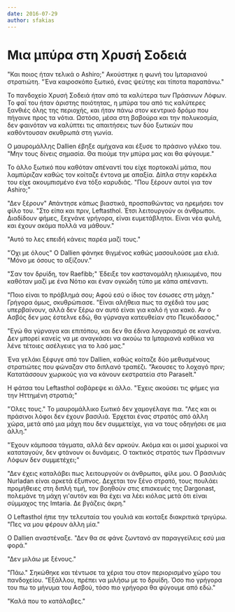 ```yaml
---
date: 2016-07-29
author: sfakias
---
```

# Μια μπύρα στη Χρυσή Σοδειά

"Και ποιος ήταν τελικά ο Ashiro;" Ακούστηκε η φωνή του Ιμταριανού στρατιώτη.
"Ένα καιροσκόπο ξωτικό, ένας ψεύτης και τίποτα παραπάνω."

Το πανδοχείο Χρυσή Σοδειά ήταν από τα καλύτερα των Πράσινων Λόφων. Το φαΐ του
ήταν άριστης ποιότητας, η μπύρα του από τις καλύτερες ξανθιές όλης της
περιοχής, και ήταν πάνω στον κεντρικό δρόμο που πήγαινε προς τα νότια. Ωστόσο,
μέσα στη βαβούρα και την πολυκοσμία, δεν φαινόταν να καλύπτει τις απαιτήσεις
των δύο ξωτικών που καθόντουσαν σκυθρωπά στη γωνία.

Ο μαυρομάλλης Dallien έβηξε αμήχανα και έξυσε το πράσινο γιλέκο του. "Μην τους
δίνεις σημασία. Θα πιούμε την μπύρα μας και θα φύγουμε."

Το άλλο ξωτικό που καθόταν απέναντί του είχε πορτοκαλί μάτια, που λαμπύριζαν
καθώς τον κοίταζε έντονα με απαξία. Δίπλα στην καρέκλα του είχε ακουμπισμένο
ένα τόξο καρυδιάς. "Που ξέρουν αυτοί για τον Ashiro;"

"Δεν ξέρουν" Απάντησε κάπως βιαστικά, προσπαθώντας να ηρεμήσει τον φίλο του.
"Στο είπα και πριν, Leftasthol. Έτσι λειτουργούν οι άνθρωποι. Διαδίδουν φήμες,
ξεχνάνε γρήγορα, είναι ευμετάβλητοι. Είναι νέα φυλή, και έχουν ακόμα πολλά να
μάθουν."

"Αυτό το λες επειδή κάνεις παρέα μαζί τους."

"Όχι με όλους" Ο Dallien φάνηκε θιγμένος καθώς μασουλούσε μια ελιά. "Μόνο με
όσους το αξίζουν."

"Σαν τον δρυίδη, τον Raefibb;" Έδειξε τον καστανομάλη ηλικιωμένο, που καθόταν
μαζί με ένα Νότιο και έναν ογκώδη τύπο με κάπα απέναντι.

"Ποιο είναι το πρόβλημά σου; Αφού εσύ ο ίδιος τον έσωσες στη μάχη." Γρήγορα
όμως, σκυθρώπιασε. "Είναι αλήθεια πως τα σχέδιά του μας υπερβαίνουν, αλλά δεν
ξέρω αν αυτό είναι για καλό ή για κακό. Αν ο Ασβός δεν μας έστελνε εδώ, θα
γύρναγα κατευθείαν στο Πευκόδασος."

"Εγώ θα γύρναγα και επιτόπου, και δεν θα έδινα λογαριασμό σε κανένα. Δεν
μπορεί κανείς να με αναγκάσει να ακούω τα Ιμταριανά καθίκια να λένε τέτοιες
ασέλγειες για το λαό μας."

Ένα γελάκι ξέφυγε από τον Dallien, καθώς κοίταζε δύο μεθυσμένους στρατιώτες
που φώναζαν στο διπλανό τραπέζι. "Άκουσες το λοχαγό πριν; Κατατάσσουν χωρικούς
για να κάνουν εκστρατεία στο Paraselt."

Η φάτσα του Leftasthol σοβάρεψε κι άλλο. "Έχεις ακούσει τις φήμες για την
Ηττημένη στρατιά;"

"Όλες τους." Το μαυρομάλλικο ξωτικό δεν χαμογέλαγε πια. "Λες και οι πράσινοι
λόφοι δεν έχουν βασιλιά. Έρχεται ένας στρατός από άλλη χώρα, μετά από μια μάχη
που δεν συμμετείχε, για να τους οδηγήσει σε μια άλλη."

"Έχουν κάμποσα τάγματα, αλλά δεν αρκούν. Ακόμα και οι μισοί χωρικοί να
καταταγούν, δεν φτάνουν οι δυνάμεις. Ο τακτικός στρατός των Πράσινων Λόφων δεν
συμμετέχει;"

"Δεν έχεις καταλάβει πως λειτουργούν οι άνθρωποι, φίλε μου. Ο βασιλιάς
Nurladan είναι αρκετά έξυπνος. Δεχεται τον ξένο στρατό, τους πουλάει
προμήθειες στη διπλή τιμή, τον βοηθούν στις επισκευές της Dargonast, πολεμάνε
τη μάχη γι'αυτόν και θα έχει να λέει κιόλας μετά ότι είναι σύμμαχος της
Imtaria. Δε βγάζεις άκρη."

Ο Leftasthol ήπιε την τελευταία του γουλιά και κοιταξε διακριτικά τριγύρω.
"Πες να μου φέρουν άλλη μία."

Ο Dallien αναστέναξε. "Δεν θα σε φάνε ζωντανό αν παραγγείλεις εσύ μια φορά."

"Δεν μιλάω με ξένους."

"Πάω." Σηκώθηκε και τέντωσε τα χέρια του στον περιορισμένο χώρο του
πανδοχείου. "Εξάλλου, πρέπει να μιλήσω με το δρυίδη. Όσο πιο γρήγορα του πω το
μήνυμα του Ασβού, τόσο πιο γρήγορα θα φύγουμε από εδώ."

"Καλά που το κατάλαβες."

